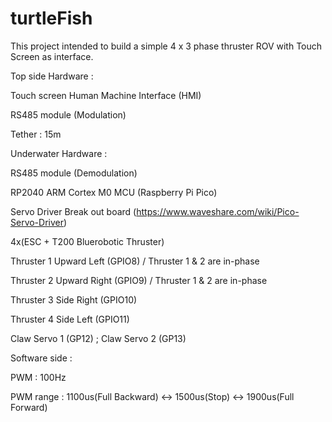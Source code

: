 # turtleFish
This project intended to build a simple 4 x 3 phase thruster ROV with Touch Screen as interface.

Top side Hardware :

Touch screen Human Machine Interface (HMI)

RS485 module (Modulation)

Tether : 15m

Underwater Hardware :

RS485 module (Demodulation)

RP2040 ARM Cortex M0 MCU (Raspberry Pi Pico)

Servo Driver Break out board (https://www.waveshare.com/wiki/Pico-Servo-Driver)

4x(ESC + T200 Bluerobotic Thruster)

Thruster 1 Upward Left (GPIO8) / Thruster 1 & 2 are in-phase

Thruster 2 Upward Right (GPIO9) / Thruster 1 & 2 are in-phase

Thruster 3 Side Right (GPIO10)

Thruster 4 Side Left (GPIO11)

Claw Servo 1 (GP12) ; Claw Servo 2 (GP13)

Software side :

PWM : 100Hz

PWM range : 1100us(Full Backward) <-> 1500us(Stop) <-> 1900us(Full Forward)
